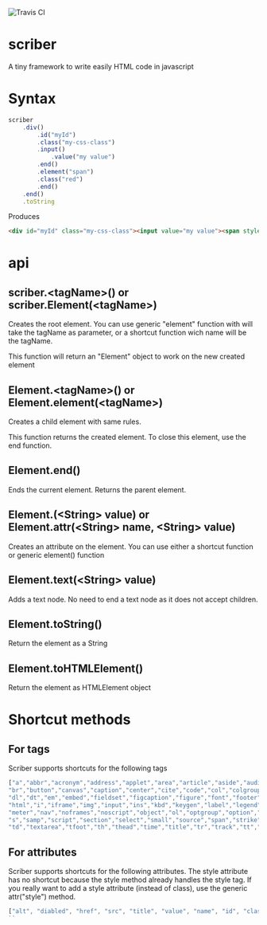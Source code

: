 ![Travis CI](https://travis-ci.org/jccazeaux/scriber.svg?branch=master)

# scriber
A tiny framework to write easily HTML code in javascript

# Syntax
```Javascript
scriber
	.div()
		.id("myId")
		.class("my-css-class")
		.input()
			.value("my value")
		.end()
		.element("span")
		.class("red")
		.end()
	.end()
	.toString

```

Produces

```html
<div id="myId" class="my-css-class"><input value="my value"><span style="red"></span></div>
```

# api
## scriber.&lt;tagName&gt;() or scriber.Element(&lt;tagName&gt;)
Creates the root element. You can use generic "element" function with will take the tagName as parameter, or a shortcut function wich name will be the tagName.

This function will return an "Element" object to work on the new created element

## Element.&lt;tagName&gt;() or Element.element(&lt;tagName&gt;)
Creates a child element with same rules.

This function returns the created element. To close this element, use the end function.

## Element.end()
Ends the current element. Returns the parent element.

## Element.<attributeName>(&lt;String&gt; value) or Element.attr(&lt;String&gt; name, &lt;String&gt; value)
Creates an attribute on the element. You can use either a shortcut function or generic element() function

## Element.text(&lt;String&gt; value)
Adds a text node. No need to end a text node as it does not accept children.

## Element.toString()
Return the element as a String

## Element.toHTMLElement()
Return the element as HTMLElement object

# Shortcut methods
## For tags
Scriber supports shortcuts for the following tags
```Javascript
["a","abbr","acronym","address","applet","area","article","aside","audio","b","base","basefont","bdi","bdo","big","blockquote","body",
"br","button","canvas","caption","center","cite","code","col","colgroup","datalist","dd","del","details","dfn","dialog","dir","div",
"dl","dt","em","embed","fieldset","figcaption","figure","font","footer","form","frame","frameset","h1",- "h6","head","header","hr",
"html","i","iframe","img","input","ins","kbd","keygen","label","legend","li","link","main","map","mark","menu","menuitem","meta",
"meter","nav","noframes","noscript","object","ol","optgroup","option","output","p","param","pre","progress","q","rp","rt","ruby",
"s","samp","script","section","select","small","source","span","strike","strong","style","sub","summary","sup","table","tbody",
"td","textarea","tfoot","th","thead","time","title","tr","track","tt","u","ul","var","video","wbr"]
```
## For attributes
Scriber supports shortcuts for the following attributes. The style attribute has no shortcut because the style method already handles the style tag. If you really want to add a style attribute (instead of class), use the generic attr("style") method.
```Javascript
["alt", "diabled", "href", "src", "title", "value", "name", "id", "class"]
``
